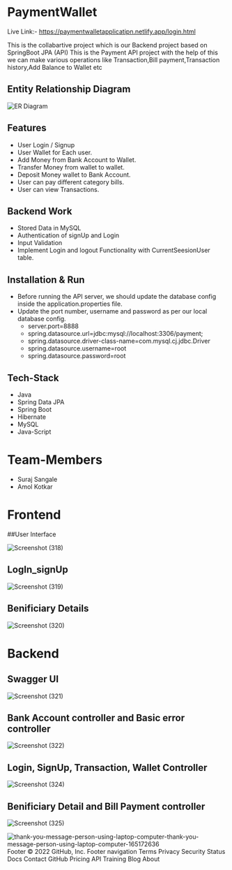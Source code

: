
# PaymentWallet
Live Link:-  <a target="_blank" >https://paymentwalletapplicatipn.netlify.app/login.html</a>

This is the collabartive project which is our Backend project based on SpringBoot JPA (API)
This is the Payment API project with the help of this we can  make various operations like Transaction,Bill payment,Transaction history,Add Balance to Wallet etc 


## Entity Relationship Diagram



<img src="https://i.imgur.com/SeX80BI.jpg" alt="ER Diagram"/>

## Features
- User Login / Signup 
- User Wallet for Each user.
- Add Money from Bank Account to Wallet.
- Transfer Money from wallet to wallet.
- Deposit Money wallet to Bank Account.
- User can pay different category bills.
- User can view Transactions.

## Backend Work

- Stored Data in MySQL
- Authentication of signUp and Login
- Input Validation
- Implement Login and logout Functionality with CurrentSeesionUser table.
   
 ## Installation & Run
 - Before running the API server, we should update the database config inside the application.properties file.
 - Update the port number, username and password as per our local database config.  
    - server.port=8888
    - spring.datasource.url=jdbc:mysql://localhost:3306/payment;
    - spring.datasource.driver-class-name=com.mysql.cj.jdbc.Driver
    - spring.datasource.username=root
    - spring.datasource.password=root

## Tech-Stack

- Java
- Spring Data JPA
- Spring Boot
- Hibernate
- MySQL
- Java-Script

# Team-Members
- Suraj Sangale
- Amol Kotkar




# Frontend 
##User Interface

![Screenshot (318)](https://user-images.githubusercontent.com/97676470/193452018-ead3ee58-53ee-4d28-bc8b-3a63d1f4cc2e.png)

## LogIn_signUp

![Screenshot (319)](https://user-images.githubusercontent.com/97676470/193452106-69792da6-1cd6-4721-bc4c-19193e0b9c57.png)

## Benificiary Details

![Screenshot (320)](https://user-images.githubusercontent.com/97676470/193452144-89e944df-c8de-4355-b241-fe0dd1b6a177.png)

# Backend

## Swagger UI

![Screenshot (321)](https://user-images.githubusercontent.com/97676470/193454568-b4e6c1b4-bcf7-4a39-b544-28c4d83c67bf.png)

## Bank Account controller and Basic error controller


![Screenshot (322)](https://user-images.githubusercontent.com/97676470/193454629-f234e6a3-c789-4140-8970-282ce284b9b4.png)

## Login, SignUp, Transaction, Wallet Controller
![Screenshot (324)](https://user-images.githubusercontent.com/97676470/193454681-56f20521-7045-4fd4-b91f-ed31036ccde9.png)

## Benificiary Detail and Bill Payment controller
![Screenshot (325)](https://user-images.githubusercontent.com/97676470/193454749-00148c65-19a9-455f-8c29-5aa9ef7ef670.png)

![thank-you-message-person-using-laptop-computer-thank-you-message-person-using-laptop-computer-165172636](https://user-images.githubusercontent.com/97676470/193455146-6d60ca42-0811-46b0-ad3f-0c49a1296fa5.jpg)
Footer
© 2022 GitHub, Inc.
Footer navigation
Terms
Privacy
Security
Status
Docs
Contact GitHub
Pricing
API
Training
Blog
About
